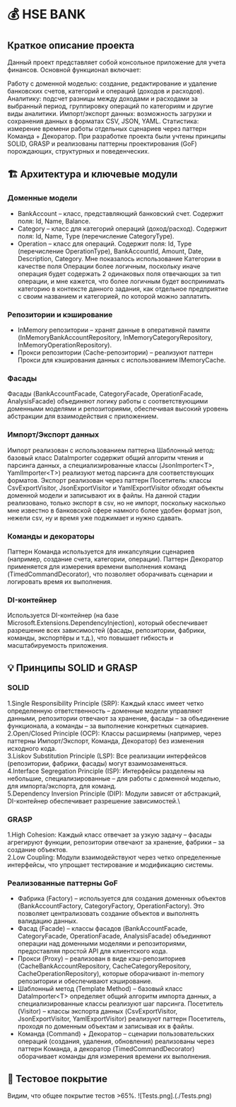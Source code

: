 # 💰 HSE BANK
## Краткое описание проекта 
Данный проект представляет собой консольное приложение для учета финансов. Основной функционал включает:

Работу с доменной моделью: создание, редактирование и удаление банковских счетов, категорий и операций (доходов и расходов).
Аналитику: подсчет разницы между доходами и расходами за выбранный период, группировку операций по категориям и другие виды аналитики.
Импорт/экспорт данных: возможность загрузки и сохранения данных в форматах CSV, JSON, YAML.
Статистика: измерение времени работы отдельных сценариев через паттерн Команда + Декоратор.
При разработке проекта были учтены принципы SOLID, GRASP и реализованы паттерны проектирования (GoF) порождающих, структурных и поведенческих.

## 🏗 Архитектура и ключевые модули
### Доменные модели
- BankAccount – класс, представляющий банковский счет. Содержит поля: Id, Name, Balance.
- Category – класс для категорий операций (доход/расход). Содержит поля: Id, Name, Type (перечисление CategoryType).
- Operation – класс для операций. Содержит поля: Id, Type (перечисление OperationType), BankAccountId, Amount, Date, Description, Category. 
Мне показалось использование Категории в качестве поля Операции более логичным, поскольку иначе операция будет содержать 2 одинаковых поля отвечающих за тип операции, и мне кажется, что более логичным будет воспринимать категорию в контексте данного задания, как отдельное предприятие с своим названием и категорией, по которой можно заплатить.
### Репозитории и кэширование
- InMemory репозитории – хранят данные в оперативной памяти (InMemoryBankAccountRepository, InMemoryCategoryRepository, InMemoryOperationRepository).
- Прокси репозитории (Cache-репозитории) – реализуют паттерн Прокси для кэширования данных с использованием IMemoryCache.
### Фасады
Фасады (BankAccountFacade, CategoryFacade, OperationFacade, AnalysisFacade) объединяют логику работы с соответствующими доменными моделями и репозиториями, обеспечивая высокий уровень абстракции для взаимодействия с приложением.

### Импорт/Экспорт данных
Импорт реализован с использованием паттерна Шаблонный метод: базовый класс DataImporter<T> содержит общий алгоритм чтения и парсинга данных, а специализированные классы (JsonImporter\<T>, YamlImporter\<T\>) реализуют метод парсинга для соответствующих форматов.
Экспорт реализован через паттерн Посетитель: классы CsvExportVisitor, JsonExportVisitor и YamlExportVisitor обходят объекты доменной модели и записывают их в файлы.
На данной стадии реализовано, только экспорт в csv, но не импорт, поскольку насколько мне известно в банковской сфере намного более удобен формат json, нежели csv, ну и время уже поджимает и нужно сдавать.
### Команды и декораторы
Паттерн Команда используется для инкапсуляции сценариев (например, создание счета, категории, операции).
Паттерн Декоратор применяется для измерения времени выполнения команд (TimedCommandDecorator), что позволяет оборачивать сценарии и логировать время их выполнения.
### DI-контейнер
Используется DI-контейнер (на базе Microsoft.Extensions.DependencyInjection), который обеспечивает разрешение всех зависимостей (фасады, репозитории, фабрики, команды, экспортёры и т.д.), что повышает гибкость и масштабируемость приложения.

## 💡 Принципы SOLID и GRASP
### SOLID
1.Single Responsibility Principle (SRP): Каждый класс имеет четко определенную ответственность – доменные модели управляют данными, репозитории отвечают за хранение, фасады – за объединение функционала, а команды – за выполнение конкретных сценариев.\
2.Open/Closed Principle (OCP): Классы расширяемы (например, через паттерны Импорт/Экспорт, Команда, Декоратор) без изменения исходного кода.\
3.Liskov Substitution Principle (LSP): Все реализации интерфейсов (репозитории, фабрики, фасады) могут взаимозаменяться. \
4.Interface Segregation Principle (ISP): Интерфейсы разделены на небольшие, специализированные – для работы с доменной моделью, для импорта/экспорта, для команд. \
5.Dependency Inversion Principle (DIP): Модули зависят от абстракций, DI-контейнер обеспечивает разрешение зависимостей.\
### GRASP
1.High Cohesion: Каждый класс отвечает за узкую задачу – фасады агрегируют функции, репозитории отвечают за хранение, фабрики – за создание объектов. \
2.Low Coupling: Модули взаимодействуют через четко определенные интерфейсы, что упрощает тестирование и модификацию системы.
### Реализованные паттерны GoF
- Фабрика (Factory) – используется для создания доменных объектов (BankAccountFactory, CategoryFactory, OperationFactory). Это позволяет централизовать создание объектов и выполнять валидацию данных.
- Фасад (Facade) – классы фасадов (BankAccountFacade, CategoryFacade, OperationFacade, AnalysisFacade) объединяют операции над доменными моделями и репозиториями, предоставляя простой API для клиентского кода.
- Прокси (Proxy) – реализован в виде кэш-репозиториев (CacheBankAccountRepository, CacheCategoryRepository, CacheOperationRepository), которые оборачивают in-memory репозитории и обеспечивают кэширование.
- Шаблонный метод (Template Method) – базовый класс DataImporter\<T\> определяет общий алгоритм импорта данных, а специализированные классы реализуют шаг парсинга.
Посетитель (Visitor) – классы экспорта данных (CsvExportVisitor, JsonExportVisitor, YamlExportVisitor) реализуют паттерн Посетитель, проходя по доменным объектам и записывая их в файлы.
- Команда (Command) + Декоратор – сценарии пользовательских операций (создания, удаления, обновления) реализованы через паттерн Команда, а декоратор (TimedCommandDecorator) оборачивает команды для измерения времени их выполнения.

## 🧪 Тестовое покрытие 
Видим, что общее покрытие тестов >65%.
![Tests.png].(./Tests.png)